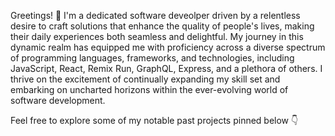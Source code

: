 Greetings! 👋 I'm a dedicated software deveolper driven by a relentless desire to craft solutions that enhance the quality of people's lives, making their daily experiences both seamless and delightful. My journey in this dynamic realm has equipped me with proficiency across a diverse spectrum of programming languages, frameworks, and technologies, including JavaScript, React, Remix Run, GraphQL, Express, and a plethora of others. I thrive on the excitement of continually expanding my skill set and embarking on uncharted horizons within the ever-evolving world of software development.

Feel free to explore some of my notable past projects pinned below  👇

  
<!---
- 👋 Hi, 👀 I’m a software developer with a passion for creating solutions that make people’s lives easier and more enjoyable. I have experience in various programming languages, frameworks, and technologies, such as JavaScript, Kotlin, React, Remix run, GraphQL, Android, and more. I love learning new skills and exploring new possibilities in the field of software development.

- You can take a look at my previous projects pinned below.

mosesimbahale0/mosesimbahale0 is a ✨ special ✨ repository because its `README.md` (this file) appears on your GitHub profile.
You can click the Preview link to take a look at your changes.
--->

